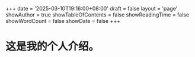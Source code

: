 +++
date = '2025-03-10T19:16:00+08:00'
draft = false
layout = 'page'
showAuthor = true
showTableOfContents = false
showReadingTime = false
showWordCount = false
showDate = false
+++
# 这是我的个人介绍。